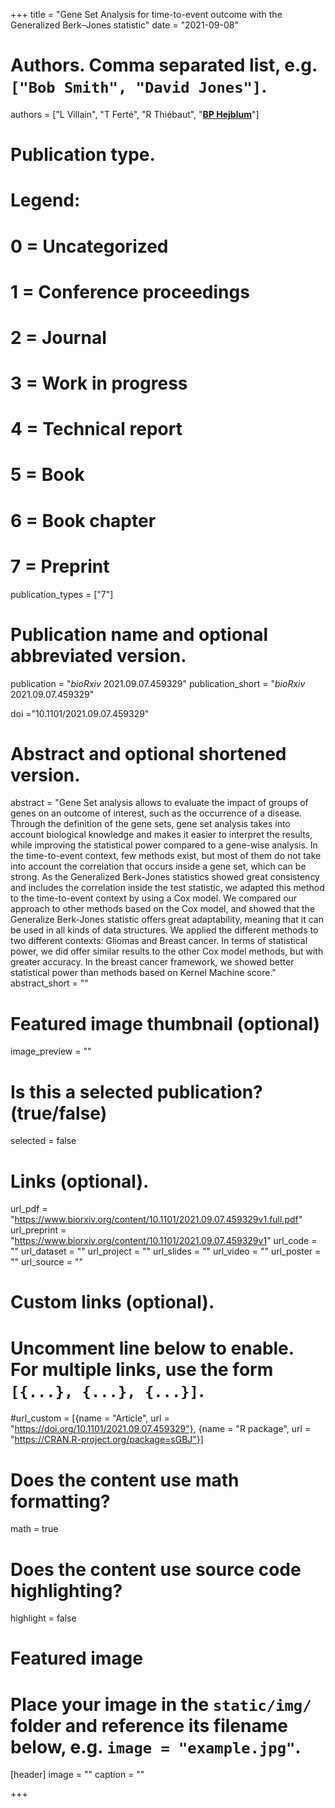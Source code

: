 +++
title = "Gene Set Analysis for time-to-event outcome with the Generalized Berk–Jones statistic"
date = "2021-09-08"

# Authors. Comma separated list, e.g. `["Bob Smith", "David Jones"]`.
authors = ["L Villain", "T Ferté", "R Thiébaut", "<u>**BP Hejblum**</u>"]
# Publication type.
# Legend:
# 0 = Uncategorized
# 1 = Conference proceedings
# 2 = Journal
# 3 = Work in progress
# 4 = Technical report
# 5 = Book
# 6 = Book chapter
# 7 = Preprint
publication_types = ["7"]

# Publication name and optional abbreviated version.
publication = "*bioRxiv* 2021.09.07.459329"
publication_short = "*bioRxiv* 2021.09.07.459329"

doi ="10.1101/2021.09.07.459329"

# Abstract and optional shortened version.
abstract = "Gene Set analysis allows to evaluate the impact of groups of genes on an outcome of interest, such as the occurrence of a disease. Through the definition of the gene sets, gene set analysis takes into account biological knowledge and makes it easier to interpret the results, while improving the statistical power compared to a gene-wise analysis. In the time-to-event context, few methods exist, but most of them do not take into account the correlation that occurs inside a gene set, which can be strong. As the Generalized Berk-Jones statistics showed great consistency and includes the correlation inside the test statistic, we adapted this method to the time-to-event context by using a Cox model. We compared our approach to other methods based on the Cox model, and showed that the Generalize Berk-Jones statistic offers great adaptability, meaning that it can be used in all kinds of data structures. We applied the different methods to two different contexts: Gliomas and Breast cancer. In terms of statistical power, we did offer similar results to the other Cox model methods, but with greater accuracy. In the breast cancer framework, we showed better statistical power than methods based on Kernel Machine score."
abstract_short = ""

# Featured image thumbnail (optional)
image_preview = ""

# Is this a selected publication? (true/false)
selected = false

# Links (optional).
url_pdf = "https://www.biorxiv.org/content/10.1101/2021.09.07.459329v1.full.pdf"
url_preprint = "https://www.biorxiv.org/content/10.1101/2021.09.07.459329v1"
url_code = ""
url_dataset = ""
url_project = ""
url_slides = ""
url_video = ""
url_poster = ""
url_source = ""

# Custom links (optional).
# Uncomment line below to enable. For multiple links, use the form `[{...}, {...}, {...}]`.
#url_custom = [{name = "Article", url = "https://doi.org/10.1101/2021.09.07.459329"}, {name = "R package", url = "https://CRAN.R-project.org/package=sGBJ"}]


# Does the content use math formatting?
math = true

# Does the content use source code highlighting?
highlight = false

# Featured image
# Place your image in the `static/img/` folder and reference its filename below, e.g. `image = "example.jpg"`.
[header]
image = ""
caption = ""

+++
